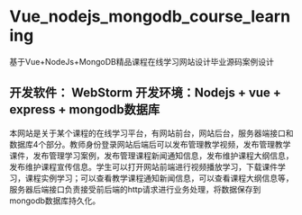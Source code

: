# Vue_nodejs_mongodb_course_learning
基于Vue+NodeJs+MongoDB精品课程在线学习网站设计毕业源码案例设计

## 开发软件： WebStorm    开发环境：Nodejs + vue + express + mongodb数据库

  本网站是关于某个课程的在线学习平台，有网站前台，网站后台，服务器端接口和数据库4个部分。教师身份登录网站后端后可以发布管理教学视频，发布管理教学课件，发布管理学习案例，发布管理课程新闻通知信息，发布维护课程大纲信息，发布维护课程宣传信息。学生可以打开网站前端进行视频播放学习，下载课件学习，课程实例学习；可以查看教学课程通知新闻信息，可以查看课程大纲信息等，服务器后端接口负责接受前后端的http请求进行业务处理，将数据保存到mongodb数据库持久化。
